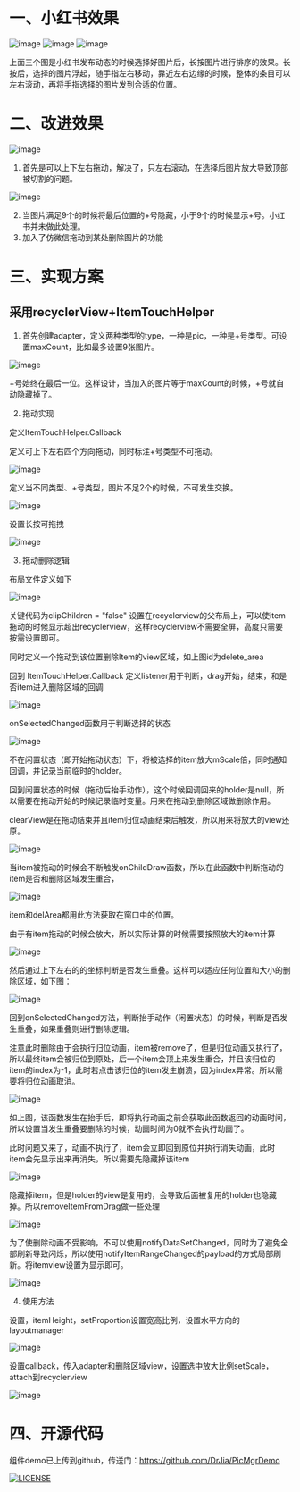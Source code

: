 # 一、小红书效果

![image](https://github.com/DrJia/PicMgrDemo/blob/master/readme_src/1.jpg?raw=true)
![image](https://github.com/DrJia/PicMgrDemo/blob/master/readme_src/2.jpg?raw=true)
![image](https://github.com/DrJia/PicMgrDemo/blob/master/readme_src/3.jpg?raw=true)

上面三个图是小红书发布动态的时候选择好图片后，长按图片进行排序的效果。长按后，选择的图片浮起，随手指左右移动，靠近左右边缘的时候，整体的条目可以左右滚动，再将手指选择的图片发到合适的位置。

# 二、改进效果
![image](https://github.com/DrJia/PicMgrDemo/blob/master/readme_src/picMgr.gif?raw=true)

1. 首先是可以上下左右拖动，解决了，只左右滚动，在选择后图片放大导致顶部被切割的问题。

![image](https://github.com/DrJia/PicMgrDemo/blob/master/readme_src/4.png?raw=true)

2. 当图片满足9个的时候将最后位置的+号隐藏，小于9个的时候显示+号。小红书并未做此处理。
3. 加入了仿微信拖动到某处删除图片的功能


# 三、实现方案
## 采用recyclerView+ItemTouchHelper
1. 首先创建adapter，定义两种类型的type，一种是pic，一种是+号类型。可设置maxCount，比如最多设置9张图片。

![image](https://github.com/DrJia/PicMgrDemo/blob/master/readme_src/5.png?raw=true)

+号始终在最后一位。这样设计，当加入的图片等于maxCount的时候，+号就自动隐藏掉了。

2. 拖动实现

定义ItemTouchHelper.Callback

定义可上下左右四个方向拖动，同时标注+号类型不可拖动。

![image](https://github.com/DrJia/PicMgrDemo/blob/master/readme_src/6.png?raw=true)

定义当不同类型、+号类型，图片不足2个的时候，不可发生交换。

![image](https://github.com/DrJia/PicMgrDemo/blob/master/readme_src/7.png?raw=true)

设置长按可拖拽

![image](https://github.com/DrJia/PicMgrDemo/blob/master/readme_src/8.png?raw=true)

3. 拖动删除逻辑

布局文件定义如下

![image](https://github.com/DrJia/PicMgrDemo/blob/master/readme_src/9.png?raw=true)

关键代码为clipChildren = "false" 设置在recyclerview的父布局上，可以使item拖动的时候显示超出recyclerview，这样recyclerview不需要全屏，高度只需要按需设置即可。

同时定义一个拖动到该位置删除Item的view区域，如上图id为delete_area

回到 ItemTouchHelper.Callback 定义listener用于判断，drag开始，结束，和是否item进入删除区域的回调

![image](https://github.com/DrJia/PicMgrDemo/blob/master/readme_src/10.png?raw=true)

onSelectedChanged函数用于判断选择的状态

![image](https://github.com/DrJia/PicMgrDemo/blob/master/readme_src/11.png?raw=true)

不在闲置状态（即开始拖动状态）下，将被选择的item放大mScale倍，同时通知回调，并记录当前临时的holder。

回到闲置状态的时候（拖动后抬手动作），这个时候回调回来的holder是null，所以需要在拖动开始的时候记录临时变量。用来在拖动到删除区域做删除作用。

clearView是在拖动结束并且item归位动画结束后触发，所以用来将放大的view还原。

![image](https://github.com/DrJia/PicMgrDemo/blob/master/readme_src/12.png?raw=true)

当item被拖动的时候会不断触发onChildDraw函数，所以在此函数中判断拖动的item是否和删除区域发生重合，

![image](https://github.com/DrJia/PicMgrDemo/blob/master/readme_src/13.png?raw=true)

item和delArea都用此方法获取在窗口中的位置。

由于有item拖动的时候会放大，所以实际计算的时候需要按照放大的item计算

![image](https://github.com/DrJia/PicMgrDemo/blob/master/readme_src/14.png?raw=true)

然后通过上下左右的的坐标判断是否发生重叠。这样可以适应任何位置和大小的删除区域，如下图：

![image](https://github.com/DrJia/PicMgrDemo/blob/master/readme_src/picMgr1.gif?raw=true)

回到onSelectedChanged方法，判断抬手动作（闲置状态）的时候，判断是否发生重叠，如果重叠则进行删除逻辑。

注意此时删除由于会执行归位动画，item被remove了，但是归位动画又执行了，所以最终item会被归位到原处，后一个item会顶上来发生重合，并且该归位的item的index为-1，此时若点击该归位的item发生崩溃，因为index异常。所以需要将归位动画取消。

![image](https://github.com/DrJia/PicMgrDemo/blob/master/readme_src/15.png?raw=true)

如上图，该函数发生在抬手后，即将执行动画之前会获取此函数返回的动画时间，所以设置当发生重叠要删除的时候，动画时间为0就不会执行动画了。

此时问题又来了，动画不执行了，item会立即回到原位并执行消失动画，此时item会先显示出来再消失，所以需要先隐藏掉该item

![image](https://github.com/DrJia/PicMgrDemo/blob/master/readme_src/16.png?raw=true)

隐藏掉item，但是holder的view是复用的，会导致后面被复用的holder也隐藏掉。所以removeItemFromDrag做一些处理

![image](https://github.com/DrJia/PicMgrDemo/blob/master/readme_src/17.png?raw=true)

为了使删除动画不受影响，不可以使用notifyDataSetChanged，同时为了避免全部刷新导致闪烁，所以使用notifyItemRangeChanged的payload的方式局部刷新。将itemview设置为显示即可。

![image](https://github.com/DrJia/PicMgrDemo/blob/master/readme_src/18.png?raw=true)

4. 使用方法

设置，itemHeight，setProportion设置宽高比例，设置水平方向的layoutmanager

![image](https://github.com/DrJia/PicMgrDemo/blob/master/readme_src/19.png?raw=true)

设置callback，传入adapter和删除区域view，设置选中放大比例setScale，attach到recyclerview

![image](https://github.com/DrJia/PicMgrDemo/blob/master/readme_src/20.png?raw=true)

# 四、开源代码

组件demo已上传到github，传送门：https://github.com/DrJia/PicMgrDemo

[![LICENSE](https://img.shields.io/badge/license-Anti%20996-blue.svg)](https://github.com/996icu/996.ICU/blob/master/LICENSE)